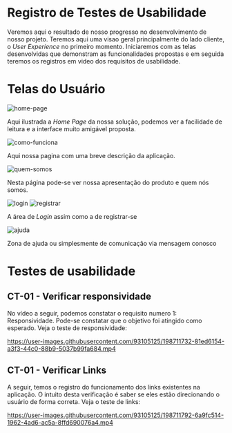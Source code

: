# Registro de Testes de Usabilidade

Veremos aqui o resultado de nosso progresso no desenvolvimento de nosso projeto.
Teremos aqui uma visao geral principalmente do lado cliente, o _*User Experience*_ no primeiro momento.
Iniciaremos com as telas desenvolvidas que demonstram as funcionalidades propostas e em seguida teremos os registros em video dos requisitos de usabilidade.

# Telas do Usuário

![home-page](https://user-images.githubusercontent.com/93105125/198178478-abf2987d-f459-498a-aa3f-f68ec8cf50c5.jpg)

Aqui ilustrada a _*Home Page*_ da nossa solução, podemos ver a facilidade de leitura e a interface muito amigável proposta.
<br>

![como-funciona](https://user-images.githubusercontent.com/93105125/198700312-4a666b65-f205-4f86-b326-077ac3bd226d.jpg)

Aqui nossa pagina com uma breve descrição da aplicação.
<br>

![quem-somos](https://user-images.githubusercontent.com/93105125/198700743-424fc529-ce97-4da3-b9a8-c714f046eaae.jpg)

Nesta página pode-se ver nossa apresentação do produto e quem nós somos.
<br>

![login](https://user-images.githubusercontent.com/93105125/198700915-6d7ca7c5-fbeb-4fb1-ae2f-90d1154cb6e7.jpg)
![registrar](https://user-images.githubusercontent.com/93105125/198701074-258b66ff-423b-44c4-9377-259088de69d8.jpg)
 
 A área de _*Login*_ assim como a de registrar-se
 <br>
 
 ![ajuda](https://user-images.githubusercontent.com/93105125/198701182-4c02f569-1709-421b-bd19-6f427e8361f7.jpg)
 
 Zona de ajuda ou simplesmente de comunicação via mensagem conosco
 <br>
 
 # Testes de usabilidade
 
 ## CT-01 - Verificar responsividade
 
 No vídeo a seguir, podemos constatar o requisito numero 1: Responsividade.
 Pode-se constatar que o objetivo foi atingido como esperado. Veja o teste de responsividade:
  

https://user-images.githubusercontent.com/93105125/198711732-81ed6154-a3f3-44c0-88b9-5037b99fa684.mp4


 
  ## CT-01 - Verificar Links
  
  A seguir, temos o registro do funcionamento dos links existentes na aplicação. O intuito desta verificação é saber se eles estão direcionando o usuário de forma correta. Veja o teste de links:
  

https://user-images.githubusercontent.com/93105125/198711792-6a9fc514-1962-4ad6-ac5a-8ffd690076a4.mp4




